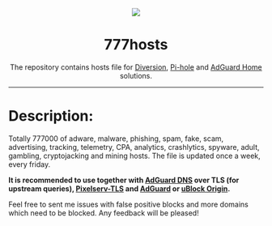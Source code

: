 <p align="center">
<img src="https://github.com/ShiZzO/777hosts/blob/master/logo.png" />
</p>

<h1 align="center">777hosts</h1>

<p align="center">The repository contains hosts file for <a href="https://diversion.ch">Diversion</a>, <a href="https://pi-hole.net">Pi-hole</a> and <a href="https://adguard.com/ru/adguard-home.html">AdGuard Home</a> solutions.</p>

***

# Description:

Totally 777000 of adware, malware, phishing, spam, fake, scam, advertising, tracking, telemetry, CPA, analytics, crashlytics, spyware, adult, gambling, cryptojacking and mining hosts. The file is updated once a week, every friday.

<b>It is recommended to use together with <a href="https://adguard.com/ru/adguard-dns/overview.html">AdGuard DNS</a> over TLS (for upstream queries), <a href="https://kazoo.ga/pixelserv-tls/">Pixelserv-TLS</a> and <a href="https://adguard.com/ru/welcome.html#products">AdGuard</a> or <a href="https://github.com/gorhill/uBlock/">uBlock Origin</a>.</b>

Feel free to sent me issues with false positive blocks and more domains which need to be blocked. Any feedback will be pleased!
